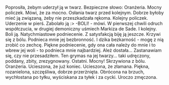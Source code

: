 Poprosiła, żebym uderzył ją w twarz. Bezpieczne słowo: Oranżeria.
Mocny policzek. Mówi, że za mocno. Osłania twarz przed kolejnym.
Dobrze byłoby mieć ją związaną, żeby nie przeszkadzała rękoma. Kolejny policzek.
Uderzenie w pierś. Zabolało ją :>
-BOLI! - mówi.
W pierwszej chwili odruch współczucia, w drugiej demoniczny uśmiech Markiza de Sade. I kolejny.
Boli ją.
Natychmiastowe podniecenie.
Z satysfakcją biję ją jeszcze.
Krzywi się z bólu.
Podnieca mnie jej bezbronność. I dzika bezkarność - mogę z nią zrobić co zechcę.
Piękne podniecenie, gdy ona cała należy do mnie i to wbrew jej woli - to podnieca mnie najbardziej.
Ależ dostała...
Zastanawiam się, czy nie przesadziłem.
Ten grymas na jej twarzy... taki udręczony, poddany, zbity, zrezygnowany.
Ostatni.
Mocny!
Skrzywiona z bólu.
Oranżeria.
Ucieszona, że już koniec.
Ucieszona, że złamana.
Piękna, rozanielona, szczęśliwa, dobrze przerżnięta.
Obrócona na brzuch, wychłostana po tyłku, wyściskana za tyłek i za cycki.
Uroczo zmęczona.

